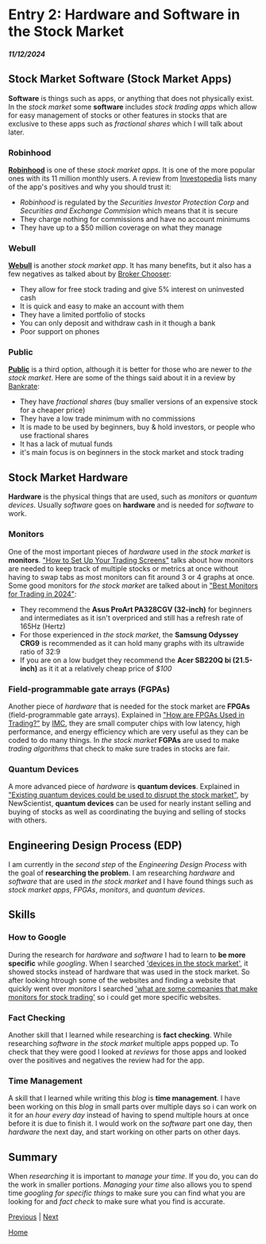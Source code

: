 # Entry 2: Hardware and Software in the Stock Market
##### 11/12/2024


## Stock Market Software (Stock Market Apps)
**Software** is things such as apps, or anything that does not physically exist. In the _stock market_ some **software** includes _stock trading apps_ which allow for easy management of stocks or other features in stocks that are exclusive to these apps such as _fractional shares_ which I will talk about later.


### Robinhood


[**Robinhood**](https://robinhood.com/us/en/) is one of these _stock market apps_. It is one of the more popular ones with its 11 million monthly users. A review from [Investopedia](https://www.investopedia.com/investing/is-robinhood-safe/#:~:text=The%20trading%20platform%20Robinhood%20is,amounts%20for%20cash%20and%20securities) lists many of the app's positives and why you should trust it:


* _Robinhood_ is regulated by the _Securities Investor Protection Corp_ and _Securities and Exchange Commision_ which means that it is secure
* They charge nothing for commissions and have no account minimums
* They have up to a $50 million coverage on what they manage


### Webull


[**Webull**](https://www.webull.com/) is another _stock market app_. It has many benefits, but it also has a few negatives as talked about by [Broker Chooser](https://brokerchooser.com/broker-reviews/webull-review#:~:text=Webull%20is%20a%20legit%20brokerage,not%20publish%20any%20financial%20information):


* They allow for free stock trading and give 5% interest on uninvested cash
* It is quick and easy to make an account with them
* They have a limited portfolio of stocks
* You can only deposit and withdraw cash in it though a bank
* Poor support on phones


### Public


[**Public**](https://public.com/?wpsrc=Organic+Search&wpsn=www.google.com) is a third option, although it is better for those who are newer to _the stock market_. Here are some of the things said about it in a review by [Bankrate](https://www.bankrate.com/investing/public-review/?tpt=b):


* They have _fractional shares_ (buy smaller versions of an expensive stock for a cheaper price)
* They have a low trade minimum with no commissions
* It is made to be used by beginners, buy & hold investors, or people who use fractional shares
* It has a lack of mutual funds
* it's main focus is on beginners in the stock market and stock trading


## Stock Market Hardware


**Hardware** is the physical things that are used, such as _monitors_ or _quantum devices_. Usually _software_ goes on **hardware** and is needed for _software_ to work.


### Monitors


One of the most important pieces of _hardware_ used in _the stock market_ is **monitors**. ["How to Set Up Your Trading Screens"](https://www.investopedia.com/articles/active-trading/081215/how-set-your-trading-screens.asp#:~:text=Given%20that%20the%20average%20monitor,to%20switch%20between%20different%20windows) talks about how monitors are needed to keep track of multiple stocks or metrics at once without having to swap tabs as most monitors can fit around 3 or 4 graphs at once. Some good monitors for _the stock market_ are talked about in ["Best Monitors for Trading in 2024"](https://www.techradar.com/pro/best-monitors-for-trading-in-year#:~:text=The%20Asus%20ProArt%2032%2Dinch,a%20responsive%20and%20sharp%20monitor):


* They recommend the **Asus ProArt PA328CGV (32-inch)** for beginners and intermediates as it isn't overpriced and still has a refresh rate of 165Hz (Hertz)
* For those experienced in _the stock market_, the **Samsung Odyssey CRG9** is recommended as it can hold many graphs with its ultrawide ratio of 32:9
* If you are on a low budget they recommend the **Acer SB220Q bi (21.5-inch)** as it it at a relatively cheap price of _$100_


### Field-programmable gate arrays (FGPAs)


Another piece of _hardware_ that is needed for the stock market are **FPGAs** (field-programmable gate arrays). Explained in ["How are FPGAs Used in Trading?"](https://www.imc.com/us/articles/how-are-fpgas-used-in-trading) by [IMC](https://www.imc.com/us), they are small computer chips with low latency, high performance, and energy efficiency which are very useful as they can be coded to do many things. In _the stock market_ **FGPAs** are used to make _trading algorithms_ that check to make sure trades in stocks are fair.


### Quantum Devices


A more advanced piece of _hardware_ is **quantum devices**. Explained in ["Existing quantum devices could be used to disrupt the stock market"](https://www.newscientist.com/article/2443170-existing-quantum-devices-could-be-used-to-disrupt-the-stock-market/), by NewScientist, **quantum devices** can be used for nearly instant selling and buying of stocks as well as coordinating the buying and selling of stocks with others.


## Engineering Design Process (EDP)


I am currently in the _second step_ of the _Engineering Design Process_ with the goal of **researching the problem**. I am researching _hardware_ and _software_ that are used in _the stock market_ and I have found things such as _stock market apps_, _FPGAs_, _monitors_, and _quantum devices_.


## Skills


### How to Google


During the research for _hardware_ and _software_ I had to learn to **be more specific** while _googling_. When I searched ['devices in the stock market'](https://www.google.com/search?q=devices+in+the+stock+market&sca_esv=f9749d82eb8de094&rlz=1C5GCCM_en&biw=2048&bih=1064&ei=otIfZ9_OLs6s5NoPwtaP6AM&ved=0ahUKEwjfp7Ce1bGJAxVOFlkFHULrAz0Q4dUDCA8&uact=5&oq=devices+in+the+stock+market&gs_lp=Egxnd3Mtd2l6LXNlcnAiG2RldmljZXMgaW4gdGhlIHN0b2NrIG1hcmtldDIKEAAYsAMY1gQYRzIKEAAYsAMY1gQYRzIKEAAYsAMY1gQYRzIKEAAYsAMY1gQYRzIKEAAYsAMY1gQYRzIKEAAYsAMY1gQYRzIKEAAYsAMY1gQYRzIKEAAYsAMY1gQYR0ivCVDIB1jIB3ABeACQAQCYATqgAXOqAQEyuAEDyAEA-AEBmAICoAJCmAMA4gMFEgExIECIBgGQBgiSBwEyoAesCw&sclient=gws-wiz-serp&safe=active&ssui=on), it showed stocks instead of hardware that was used in the stock market. So after looking htrough some of the websites and finding a website that quickly went over _monitors_ I searched ['what are some companies that make monitors for stock trading'](https://www.google.com/search?q=what+are+some+companies+that+make+monitors+for+stock+trading&rlz=1C1CHBF_enUS904US904&oq=what+are+some+companies+that+make+monitors+for+stock+trading&gs_lcrp=EgZjaHJvbWUyCQgAEEUYORigATIHCAEQIRigATIHCAIQIRifBdIBCDg4MDNqMGo3qAIAsAIA&sourceid=chrome&ie=UTF-8&safe=active&ssui=on) so i could get more specific websites.


### Fact Checking


Another skill that I learned while researching is **fact checking**. While researching _software_ in _the stock market_ multiple apps popped up. To check that they were good I looked at _reviews_ for those apps and looked over the positives and negatives the review had for the app.


### Time Management


A skill that I learned while writing this _blog_ is **time management**. I have been working on this _blog_ in small parts over multiple days so i can work on it for an _hour every day_ instead of having to spend multiple hours at once before it is due to finish it. I would work on the _software_ part one day, then _hardware_ the next day, and start working on other parts on other days.


## Summary


When _researching_ it is important to _manage your time_. If you do, you can do the work in smaller portions. _Managing your time_ also allows you to spend time _googling for specific things_ to make sure you can find what you are looking for and _fact check_ to make sure what you find is accurate.

[Previous](entry01.md) | [Next](entry03.md)

[Home](../README.md)
